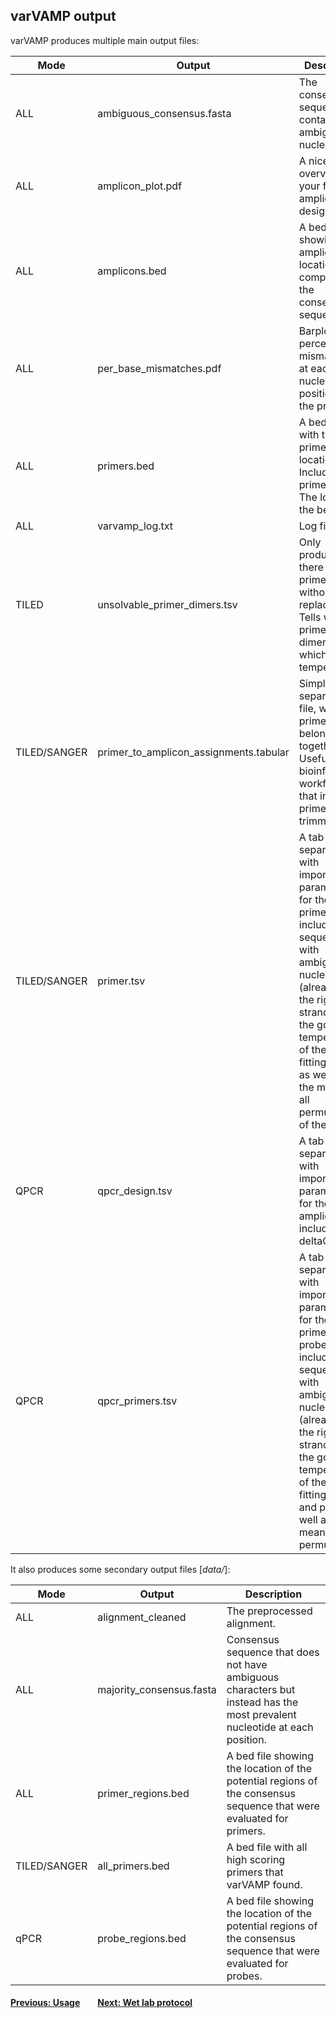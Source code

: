 ## varVAMP output

varVAMP produces multiple main output files:


| Mode | Output | Description |
| --- | --- | --- |
| ALL | ambiguous_consensus.fasta | The consensus sequence containing ambiguous nucleotides. |
| ALL | amplicon_plot.pdf | A nice overview for your final amplicon design. |
| ALL| amplicons.bed | A bed file showing the amplicon location compared to the consensus sequence. |
| ALL| per_base_mismatches.pdf | Barplot of the percent mismatches at each nucleotide position of the primer. |
| ALL | primers.bed | A bed file with the primer locations. Includes the primer score. The lower, the better. |
| ALL | varvamp_log.txt | Log file. |
| TILED | unsolvable_primer_dimers.tsv | Only produced if there are primer dimers without replacements. Tells which primers form dimers and at which temperature.
| TILED/SANGER | primer_to_amplicon_assignments.tabular | Simple tab separated file, which primers belong together. Useful for bioinformatic workflows that include primer trimming |
| TILED/SANGER | primer.tsv | A tab separated file with important parameters for the primers including the sequence with ambiguous nucleotides (already in the right strand) and the gc and temperature of the best fitting primer as well as for the mean for all permutations of the primer. |
| QPCR | qpcr_design.tsv | A tab separated file with important parameters for the qPCR amplicon including the deltaG. |
| QPCR | qpcr_primers.tsv | A tab separated file with important parameters for the primers  and probes including the sequence with ambiguous nucleotides (already in the right strand) and the gc and temperature of the best fitting primer and probe as well as for the mean for all permutations. |


It also produces some secondary output files [*data/*]:

| Mode | Output | Description |
| --- | --- | --- |
| ALL | alignment_cleaned | The preprocessed alignment. |
| ALL | majority_consensus.fasta | Consensus sequence that does not have ambiguous characters but instead has the most prevalent nucleotide at each position. |
| ALL | primer_regions.bed | A bed file showing the location of the potential regions of the consensus sequence that were evaluated for primers. |
| TILED/SANGER | all_primers.bed | A bed file with all high scoring primers that varVAMP found. |
| qPCR | probe_regions.bed | A bed file showing the location of the potential regions of the consensus sequence that were evaluated for probes. |

#### [Previous: Usage](./usage.md)&emsp;&emsp;[Next: Wet lab protocol](./wet_lab_protocol.md)
